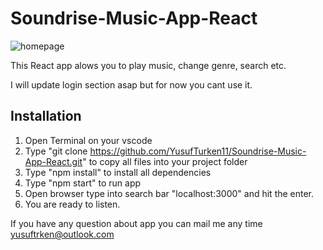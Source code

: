 # Soundrise-Music-App-React
![homepage](https://user-images.githubusercontent.com/72615744/227899583-c6674f31-419f-4d2b-b39b-2720388403d8.PNG)

This React app alows you to play music, change genre, search etc.

I will update login section asap but for now you cant use it.


Installation
-----------
1. Open Terminal on your vscode
2. Type "git clone https://github.com/YusufTurken11/Soundrise-Music-App-React.git" to copy all files into your project folder
3. Type "npm install" to install all dependencies
4. Type "npm start" to run app
5. Open browser type into search bar "localhost:3000" and hit the enter.
6. You are ready to listen.

If you have any question about app you can mail me any time yusuftrken@outlook.com
